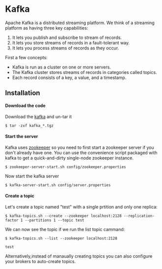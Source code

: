 # Kafka

Apache Kafka is a distributed streaming platform. We think of a streaming platform as having three key capabilities:

1. It lets you publish and subscribe to stream of records.
2. It lets you store streams of records in a fault-tolerant way.
3. It lets you process streams of records as they occur.

First a few concepts:

* Kafka is run as a cluster on one or more servers.
* The Kafka cluster stores streams of records in categories called topics.
* Each record consists of a key, a value, and a timestamp.


## Installation

#### Download the code

Download the [kafka](http://mirror.bit.edu.cn/apache/kafka/0.11.0.0/kafka_2.11-0.11.0.0.tgz) and un-tar it

    $ tar -zxf kafka_*.tgz

#### Start the server

Kafka uses [zookeeper](http://mirrors.cnnic.cn/apache/zookeeper/zookeeper-3.4.6/zookeeper-3.4.6.tar.gz) so you need to first
start a zookeeper server if you don't already have one. You can use the convenience script packaged with kafka to get
a quick-and-dirty single-node zookeeper instance.

    $ zookeeper-server-start.sh config/zookeeper.properties

Now start the kafka server

    $ kafka-server-start.sh config/server.properties

#### Create a topic

Let's create a topic named "test" with a single prtition and only one replica:

    $ kafka-topics.sh --create --zookeeper localhost:2128 --replication-factor 1 --partitions 1 --topic test

We can now see the topic if we run the list topic cammand:

    $ kafka-topics.sh --list --zookeeper localhost:2128

    test

Alternatively,instead of manaually creating topics you can also configure your brokers to auto-create topics.
